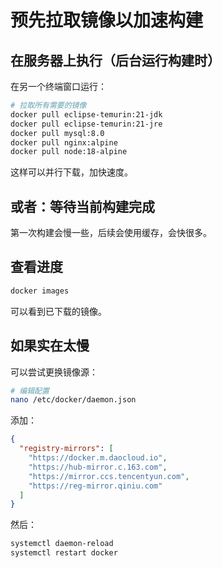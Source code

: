# 预先拉取镜像以加速构建

## 在服务器上执行（后台运行构建时）

在另一个终端窗口运行：

```bash
# 拉取所有需要的镜像
docker pull eclipse-temurin:21-jdk
docker pull eclipse-temurin:21-jre
docker pull mysql:8.0
docker pull nginx:alpine
docker pull node:18-alpine
```

这样可以并行下载，加快速度。

## 或者：等待当前构建完成

第一次构建会慢一些，后续会使用缓存，会快很多。

## 查看进度

```bash
docker images
```

可以看到已下载的镜像。

## 如果实在太慢

可以尝试更换镜像源：

```bash
# 编辑配置
nano /etc/docker/daemon.json
```

添加：
```json
{
  "registry-mirrors": [
    "https://docker.m.daocloud.io",
    "https://hub-mirror.c.163.com",
    "https://mirror.ccs.tencentyun.com",
    "https://reg-mirror.qiniu.com"
  ]
}
```

然后：
```bash
systemctl daemon-reload
systemctl restart docker
```


